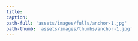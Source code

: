 ```yaml
---
title:
caption:
path-full: 'assets/images/fulls/anchor-1.jpg'
path-thumb: 'assets/images/thumbs/anchor-1.jpg'
---
```

